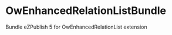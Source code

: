 OwEnhancedRelationListBundle
============================

Bundle eZPublish 5 for OwEnhancedRelationList extension
